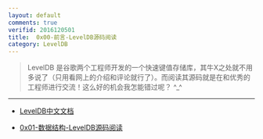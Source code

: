```yaml
---
layout: default
comments: true
verifid: 2016120501
title:  0x00-前言-LevelDB源码阅读
category: LevelDB
---
```


> LevelDB 是谷歌两个工程师开发的一个快速键值存储库，其牛X之处就不用多说了（只用看网上的介绍和评论就行了）。而阅读其源码就是在和优秀的工程师进行交流！这么好的机会我怎能错过呢？ ^_^

---

- [LevelDB中文文档](/leveldb_chinese_doc.html)

- [0x01-数据结构-LevelDB源码阅读](/leveldb_source_01_data_structure.html)
